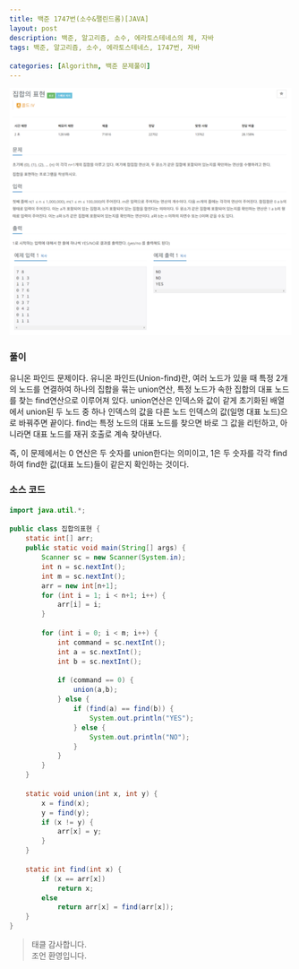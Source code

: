 ```yaml
---
title: 백준 1747번(소수&팰린드롬)[JAVA]
layout: post
description: 백준, 알고리즘, 소수, 에라토스테네스의 체, 자바
tags: 백준, 알고리즘, 소수, 에라토스테네스, 1747번, 자바

categories: [Algorithm, 백준 문제풀이]
---
```


![img](/assets/img/1717-1.png)<br/>
![img](/assets/img/1717-2.png)


### __풀이__
유니온 파인드 문제이다. 유니온 파인드(Union-find)란, 여러 노드가 있을 때 특정 2개의 노드를 연결하여 하나의 집합을 묶는 union연산, 특정 노드가 속한 집합의 대표 노드를 찾는 find연산으로 이루어져 있다. union연산은 인덱스와 값이 같게 초기화된 배열에서 union된 두 노드 중 하나 인덱스의 값을 다른 노드 인덱스의 값(일명 대표 노드)으로 바꿔주면 끝이다. find는 특정 노드의 대표 노드를 찾으면 바로 그 값을 리턴하고, 아니라면 대표 노드를 재귀 호출로 계속 찾아낸다.

즉, 이 문제에서는 0 연산은 두 숫자를 union한다는 의미이고, 1은 두 숫자를 각각 find하여 find한 값(대표 노드)들이 같은지 확인하는 것이다.


### __소스 코드__ 

```java
import java.util.*;

public class 집합의표현 {
	static int[] arr;
	public static void main(String[] args) {
		Scanner sc = new Scanner(System.in);
		int n = sc.nextInt();
		int m = sc.nextInt();
		arr = new int[n+1];
		for (int i = 1; i < n+1; i++) {
			arr[i] = i;
		}
		
		for (int i = 0; i < m; i++) {
			int command = sc.nextInt();
			int a = sc.nextInt();
			int b = sc.nextInt();
			
			if (command == 0) {
				union(a,b);
			} else {
				if (find(a) == find(b)) {
					System.out.println("YES");
				} else {
					System.out.println("NO");
				}
			}
		}
	}
	
	static void union(int x, int y) {
		x = find(x);
		y = find(y);
		if (x != y) {
			arr[x] = y;
		}
	}
	
	static int find(int x) {
		if (x == arr[x])
			return x;
		else
			return arr[x] = find(arr[x]);
	}
}
```

> 태클 감사합니다.<br/>
> 조언 환영입니다.